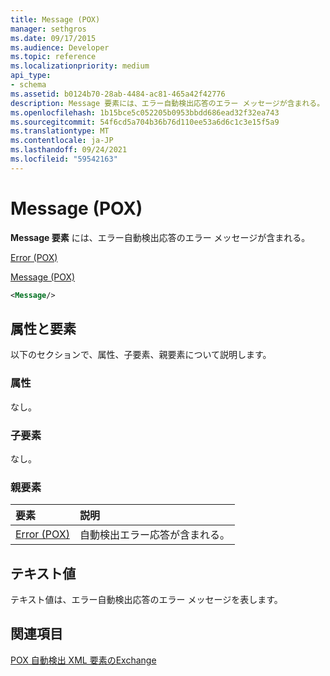 ```yaml
---
title: Message (POX)
manager: sethgros
ms.date: 09/17/2015
ms.audience: Developer
ms.topic: reference
ms.localizationpriority: medium
api_type:
- schema
ms.assetid: b0124b70-28ab-4484-ac81-465a42f42776
description: Message 要素には、エラー自動検出応答のエラー メッセージが含まれる。
ms.openlocfilehash: 1b15bce5c052205b0953bbdd686ead32f32ea743
ms.sourcegitcommit: 54f6cd5a704b36b76d110ee53a6d6c1c3e15f5a9
ms.translationtype: MT
ms.contentlocale: ja-JP
ms.lasthandoff: 09/24/2021
ms.locfileid: "59542163"
---
```

# <a name="message-pox"></a>Message (POX)

**Message 要素** には、エラー自動検出応答のエラー メッセージが含まれる。 
  
[Error (POX)](error-pox.md)
  
[Message (POX)](message-pox.md)
  
```xml
<Message/>
```

## <a name="attributes-and-elements"></a>属性と要素

以下のセクションで、属性、子要素、親要素について説明します。
  
### <a name="attributes"></a>属性

なし。
  
### <a name="child-elements"></a>子要素

なし。
  
### <a name="parent-elements"></a>親要素

|**要素**|**説明**|
|:-----|:-----|
|[Error (POX)](error-pox.md) <br/> |自動検出エラー応答が含まれる。  <br/> |
   
## <a name="text-value"></a>テキスト値

テキスト値は、エラー自動検出応答のエラー メッセージを表します。
  
## <a name="see-also"></a>関連項目



[POX 自動検出 XML 要素のExchange](pox-autodiscover-xml-elements-for-exchange.md)

